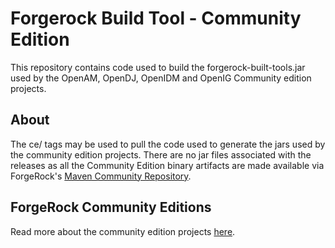 # Forgerock Build Tool - Community Edition

This repository contains code used to build the forgerock-built-tools.jar used by the OpenAM, OpenDJ, OpenIDM and OpenIG Community edition projects.

## About

The ce/<version no> tags may be used to pull the code used to generate the jars used by the community edition projects. There are no jar files associated with the releases as all the Community Edition binary artifacts are made available via ForgeRock's [Maven Community Repository](http://maven.forgerock.org/repo/webapp/#/artifacts/browse/tree/General/community).

## ForgeRock Community Editions

Read more about the community edition projects [here](forgerock.github.io). 

